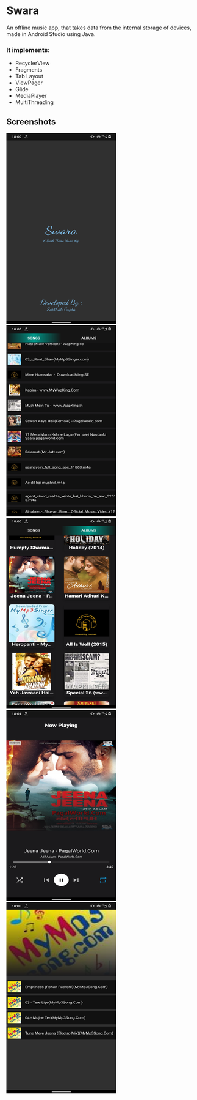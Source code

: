 
# Swara

An offline music app, that takes data from the internal storage of devices, made in Android Studio using Java.

### It implements:

* RecyclerView
* Fragments
* Tab Layout  
* ViewPager
* Glide
* MediaPlayer
* MultiThreading


## Screenshots

<p>
  <img src="https://github.com/SarthakSavasil/SWARA/blob/master/screenshots/ss1.png" width="288" height="500" />
  <img src="https://github.com/SarthakSavasil/SWARA/blob/master/screenshots/ss2.png" width="288" height="500" /> 
  <img src="https://github.com/SarthakSavasil/SWARA/blob/master/screenshots/ss3.png" width="288" height="500" />
  <img src="https://github.com/SarthakSavasil/SWARA/blob/master/screenshots/ss4.png" width="288" height="500" />
  <img src="https://github.com/SarthakSavasil/SWARA/blob/master/screenshots/ss5.png" width="288" height="500" />
</p>